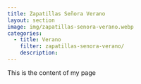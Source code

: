 ```yaml
---
title: Zapatillas Señora Verano
layout: section
image: img/zapatillas-senora-verano.webp
categories:
  - title: Verano
    filter: zapatillas-senora-verano/
    description: 
---
```


This is the content of my page